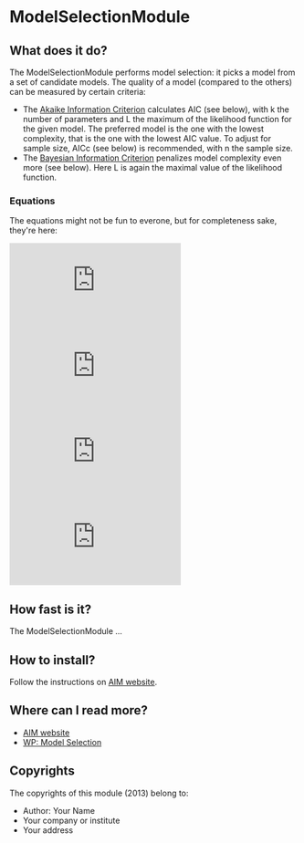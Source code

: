 <!-- Uses markdown syntax for neat display at github. This is the most important thing to your user. Be not afraid that
	you are too long-winded. If you tell someone what the Battacharyya distance is, they probably will appreciate
	that even if they already know. Be also clear about its complexity, say if it is exponential in time or the 
	number of pixels for example. 

	Tips on syntax:
	
	Use pictures:
	  ![picture](https://raw.github.com/git_username/git_repos/master/module_name/some_doc_folder/picture.jpg)

	Use math notation (http://stackoverflow.com/questions/11256433):
	- Experiment on http://latex.codecogs.com/gif.latex?c=\sqrt{E/m} to check your equation
	- Encode the math part c=\sqrt{E/m} on http://www.url-encode-decode.com/urlencode
	- And write it in markdown syntax as:
	   ![equation](http://latex.codecogs.com/gif.latex?c%3D%5Csqrt%7BE%2Fm%7D)
	
	Equations used:
	- AIC=2*k-2*ln(L)
	- AICc=2*k-2*ln(L)+\frac{2*k*(k+1)}{n-k-1}
	- BIC=-2*ln(L)+k*ln(n)
	- L_{max} \in \underset{\theta}{\operatorname{arg}\!\operatorname{max}} p(x|\theta,M)
-->

# ModelSelectionModule

## What does it do?

The ModelSelectionModule performs model selection: it picks a model from a set of candidate models. The quality of a model (compared to the others) can be measured by certain criteria:

* The [Akaike Information Criterion](https://en.wikipedia.org/wiki/Akaike_information_criterion) calculates AIC (see below), with k the number of parameters and L the maximum of the likelihood function for the given model. The preferred model is the one with the lowest complexity, that is the one with the lowest AIC value. To adjust for sample size, AICc (see below) is recommended, with n the sample size.
* The [Bayesian Information Criterion](https://en.wikipedia.org/wiki/Bayesian_information_criterion) penalizes model complexity even more (see below). Here L is again the maximal value of the likelihood function. 

### Equations

The equations might not be fun to everone, but for completeness sake, they're here:

![equation](http://latex.codecogs.com/gif.latex?AIC%3D2*k-2*ln%28L%29)
![equation](http://latex.codecogs.com/gif.latex?AICc%3D2*k-2*ln%28L%29%2B%5Cfrac%7B2*k*%28k%2B1%29%7D%7Bn-k-1%7D) 
![equation](http://latex.codecogs.com/gif.latex?BIC%3D-2*ln%28L%29%2Bk*ln%28n%29)
![equation](http://latex.codecogs.com/gif.latex?L_%7Bmax%7D+%5Cin+%5Cunderset%7B%5Ctheta%7D%7B%5Coperatorname%7Barg%7D%5C%21%5Coperatorname%7Bmax%7D%7D+p%28x%7C%5Ctheta%2CM%29)

## How fast is it?

The ModelSelectionModule ...

## How to install?

Follow the instructions on [AIM website](http://dobots.github.com/aim-bzr/). 

## Where can I read more?

* [AIM website](http://dobots.github.com/aim-bzr/) 
* [WP: Model Selection](https://en.wikipedia.org/wiki/Model_selection)

## Copyrights
The copyrights of this module (2013) belong to:

- Author: Your Name
- Your company or institute
- Your address

